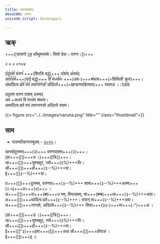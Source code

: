 ```yaml
---
title: वरुणपाशम्
devatAH: वरुणः
unicode_script: devanagari  

--- 
```


## ऋक्

+++([सायणो [ऽत्र](https://archive.org/details/SamaVedaSanhitaWithSayanabhashyaVolume2SatyavrataSamasrami1876bis_201803/page/n265) कौथुमभाष्ये। विश्वे देवाः। वरुणः।])+++

२ ० ० ०१०४   

उ꣡दु꣢त्त꣣मं꣡ व꣢रुण꣣ +++(शिरसि बद्धं)+++ पा꣡श꣢म् अ꣣स्म꣡द्  
अवा꣢꣯ध꣣मं꣡+++(पादे बद्धं)+++ वि꣢꣯ मध्य꣣म꣡ᳱ +++(अव-)+++श्र꣢थाय+++(=शिथिली क्रूरु)+++।  
अ꣡था꣢दित्य व्र꣣ते꣢ व꣣यं꣡ तवा꣢꣯ना꣣ग꣢सो꣣ अ꣡दि꣢तये+++(=खण्डनराहित्याय)+++ स्याम4 ।।589

उदुत्तमं वरुण पाशम् अस्मद्  
अव +अधमं वि मध्यमं श्रथाय।  
अथादित्य व्रते वयं तवानागसो अदितये स्याम। 

{{< figure src="../../images/varuna.png" title="" class="thumbnail">}}


## साम

- पारम्परिकगानमूलम् - [२०१५](https://archive.org/stream/sAmaveda-jaiminIya-paravastu-paramparA-docs/UDAKA%20SAANTHI%20SAAMAANI#page/n10/mode/1up)।

<div class="audioEmbed"  caption="रामानुजार्यः 1974 " src="https://archive
.org/download/jaiminIya-sAma-gAna-paravastu-tradition-rAmAnuja/varuNa-pAsham.mp3"></div>
<div class="audioEmbed"  caption="गोपालार्यः 2015  " src="https://archive
.org/download/jaiminIya-sAma-gAna-paravastu-tradition-gopAla-2015/varuNa-pAsham.mp3"></div>
<div class="audioEmbed"  caption="गोपाल-विश्वासयोर् अनुवचनम् 2018 1x" src="https://archive
.org/download/jaiminIya-sAma-gAna-paravastu-tradition-anuvachanam-gopAla-vishvAsa-2018/varuNa-pAsham.mp3"></div>
<div class="audioEmbed"  caption="गोपाल-विश्वासयोर् अनुवचनम् 2018 1.5x" src="https://archive
.org/download/jaiminIya-sAma-gAna-paravastu-tradition-anuvachanam-gopAla-vishvAsa-2018-150p-speed/varuNa-pAsham.mp3"></div>

रहस्योदुत्तमम्+++(२)+++ वरुणपाशम्+++(२)+++।  
{हा+++([])+++उ ।}+++([त्रिः])+++।  
आ+++([])+++युश्चक्षुर्, ज्यो+++(३%)+++तिः।  
औ+++([])+++हो+++(३--%)+++वा।  
ई+++([]३--%)+++या।  

उ+++([])+++दुत्तमम्, वरुणपा+++(३--%)+++ शामा+++(३--%)+++अस्मा+++(२.५)+++त+++(v)+++ ।  
अ+++([])+++वा+++(~~बा~~)+++ध मम्, विमध्यमम्, श्रा+++(~~श्ना~~)+++था+++(३--%)+++अया।  
अ+++([])+++थादित्य व्रते+++(३--%)+++। वायन् ता+++(३--%)+++अवा।  
अ+++([])+++नागसो, अदितये+++(३--%)+++ सिया+++(३v-)+++मा+++(-")+++अ ।  

{हा+++([])+++उ ।}+++([त्रिः])+++।  
आ+++([])+++युश्चक्षुर्, ज्यो+++(३%)+++तिः।  
औ+++([])+++हो+++(३--%)+++वा।  
ई+++([]"३)+++इया+++([])+++अअ औ+++([])+++होवाअ ।  
ई+++([])+++इ ॥
